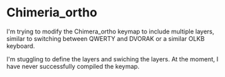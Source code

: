 # Chimeria_ortho

I'm trying to modify the Chimera_ortho keymap to include multiple layers, similar to switching between QWERTY and DVORAK 
or a similar OLKB keyboard.   

I'm stuggling to define the layers and swiching the layers.  At the moment, I have never successfully compiled the keymap.   
